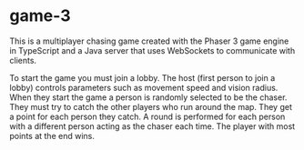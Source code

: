 # game-3
This is a multiplayer chasing game created with the Phaser 3 game engine in TypeScript and a Java server that uses WebSockets to 
communicate with clients.

To start the game you must join a lobby. The host (first person to join a lobby) controls parameters such as movement speed and vision 
radius. When they start the game a person is randomly selected to be the chaser. They must try to catch the other players who run 
around the map. They get a point for each person they catch. A round is performed for each person with a different person acting 
as the chaser each time. The player with most points at the end wins.
